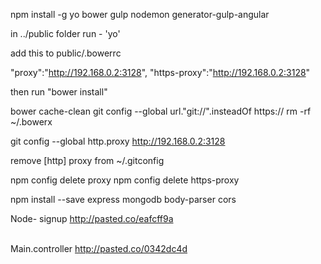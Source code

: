 npm install -g yo bower gulp nodemon generator-gulp-angular

in ../public folder run - 'yo'

add this to public/.bowerrc

"proxy":"http://192.168.0.2:3128",
"https-proxy":"http://192.168.0.2:3128"

then run "bower install"

bower cache-clean
git config --global url."git://".insteadOf https://
rm -rf ~/.bowerx

git config --global http.proxy http://192.168.0.2:3128

remove [http] proxy from ~/.gitconfig

npm config delete proxy
npm config delete https-proxy

npm install --save express mongodb body-parser cors

Node- signup
http://pasted.co/eafcff9a

\
Main.controller
http://pasted.co/0342dc4d





